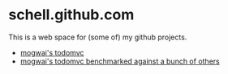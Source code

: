 schell.github.com
=================
This is a web space for (some of) my github projects.

* [mogwai's todomvc](mogwai/todomvc)
* [mogwai's todomvc benchmarked against a bunch of others](mogwai/todomvc/perf)
